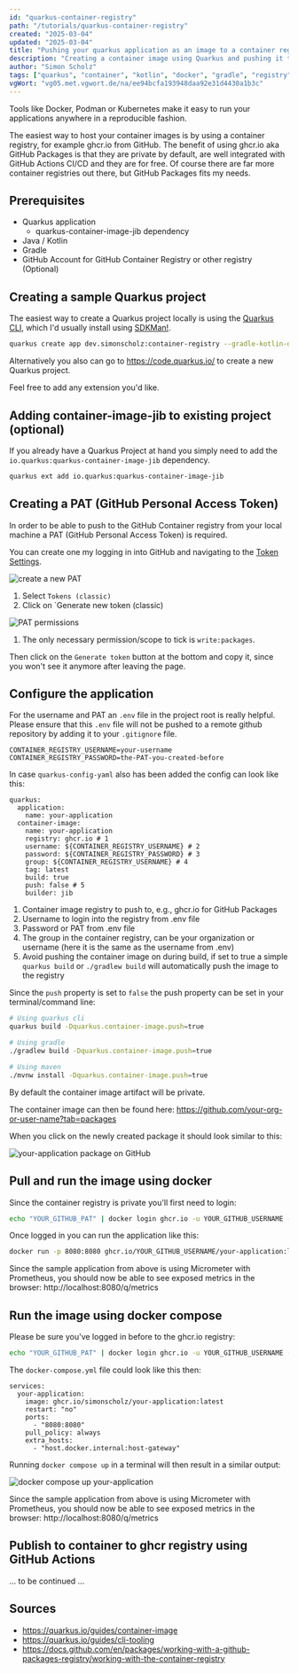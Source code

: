 ```yaml
---
id: "quarkus-container-registry"
path: "/tutorials/quarkus-container-registry"
created: "2025-03-04"
updated: "2025-03-04"
title: "Pushing your quarkus application as an image to a container registry"
description: "Creating a container image using Quarkus and pushing it to a container registry"
author: "Simon Scholz"
tags: ["quarkus", "container", "kotlin", "docker", "gradle", "registry", "jib", "ghcr.io"]
vgWort: "vg05.met.vgwort.de/na/ee94bcfa193948daa92e31d4430a1b3c"
---
```


Tools like Docker, Podman or Kubernetes make it easy to run your applications anywhere in a reproducible fashion.

The easiest way to host your container images is by using a container registry, for example ghcr.io from GitHub.
The benefit of using ghcr.io aka GitHub Packages is that they are private by default, are well integrated with GitHub Actions CI/CD and they are for free.
Of course there are far more container registries out there, but GitHub Packages fits my needs.

## Prerequisites

* Quarkus application
  * quarkus-container-image-jib dependency
* Java / Kotlin
* Gradle
* GitHub Account for GitHub Container Registry or other registry (Optional)

## Creating a sample Quarkus project

The easiest way to create a Quarkus project locally is using the [Quarkus CLI](https://quarkus.io/guides/cli-tooling#project-creation), which I'd usually install using [SDKMan!](https://simonscholz.dev/tutorials/ubuntu-dev-setup#sdkman).

```bash
quarkus create app dev.simonscholz:container-registry --gradle-kotlin-dsl --kotlin --extensions=container-image-jib,quarkus-config-yaml,quarkus-micrometer-registry-prometheus
```

Alternatively you also can go to https://code.quarkus.io/ to create a new Quarkus project.

Feel free to add any extension you'd like.

## Adding container-image-jib to existing project (optional)

If you already have a Quarkus Project at hand you simply need to add the `io.quarkus:quarkus-container-image-jib` dependency.

```bash
quarkus ext add io.quarkus:quarkus-container-image-jib
```

## Creating a PAT (GitHub Personal Access Token)

In order to be able to push to the GitHub Container registry from your local machine a PAT (GitHub Personal Access Token) is required.

You can create one my logging in into GitHub and navigating to the [Token Settings](https://github.com/settings/tokens).

![create a new PAT](./create-PAT.png)

1. Select `Tokens (classic)`
2. Click on `Generate new token (classic)

![PAT permissions](./PAT-permissions.png)

1. The only necessary permission/scope to tick is `write:packages`.

Then click on the `Generate token` button at the bottom and copy it, since you won't see it anymore after leaving the page.

## Configure the application

For the username and PAT an `.env` file in the project root is really helpful.
Please ensure that this `.env` file will not be pushed to a remote github repository by adding it to your `.gitignore` file.

```bash[.env]
CONTAINER_REGISTRY_USERNAME=your-username
CONTAINER_REGISTRY_PASSWORD=the-PAT-you-created-before
```

In case `quarkus-config-yaml` also has been added the config can look like this:

```yml[application.yml]
quarkus:
  application:
    name: your-application
  container-image:
    name: your-application
    registry: ghcr.io # 1
    username: ${CONTAINER_REGISTRY_USERNAME} # 2
    password: ${CONTAINER_REGISTRY_PASSWORD} # 3
    group: ${CONTAINER_REGISTRY_USERNAME} # 4
    tag: latest
    build: true
    push: false # 5
    builder: jib
```

1. Container image registry to push to, e.g., ghcr.io for GitHub Packages
2. Username to login into the registry from .env file
3. Password or PAT from .env file
4. The group in the container registry, can be your organization or username (here it is the same as the username from .env)
5. Avoid pushing the container image on during build, if set to true a simple `quarkus build` or `./gradlew build` will automatically push the image to the registry

Since the `push` property is set to `false` the push property can be set in your terminal/command line:

```bash
# Using quarkus cli
quarkus build -Dquarkus.container-image.push=true

# Using gradle
./gradlew build -Dquarkus.container-image.push=true

# Using maven
./mvnw install -Dquarkus.container-image.push=true
```

By default the container image artifact will be private.

The container image can then be found here: https://github.com/your-org-or-user-name?tab=packages

When you click on the newly created package it should look similar to this:

![your-application package on GitHub](./your-application-package.png)

## Pull and run the image using docker

Since the container registry is private you'll first need to login:

```bash
echo "YOUR_GITHUB_PAT" | docker login ghcr.io -u YOUR_GITHUB_USERNAME --password-stdin
```

Once logged in you can run the application like this:

```bash
docker run -p 8080:8080 ghcr.io/YOUR_GITHUB_USERNAME/your-application:latest
```

Since the sample application from above is using Micrometer with Prometheus,
you should now be able to see exposed metrics in the browser: http://localhost:8080/q/metrics

## Run the image using docker compose

Please be sure you've logged in before to the ghcr.io registry:

```bash
echo "YOUR_GITHUB_PAT" | docker login ghcr.io -u YOUR_GITHUB_USERNAME --password-stdin
```

The `docker-compose.yml` file could look like this then:

```yml[docker-compose.yml]
services:
  your-application:
    image: ghcr.io/simonscholz/your-application:latest
    restart: "no"
    ports:
      - "8080:8080"
    pull_policy: always
    extra_hosts:
      - "host.docker.internal:host-gateway"
```

Running `docker compose up` in a terminal will then result in a similar output:

![docker compose up your-application](./docker-compose-up.png)

Since the sample application from above is using Micrometer with Prometheus,
you should now be able to see exposed metrics in the browser: http://localhost:8080/q/metrics

## Publish to container to ghcr registry using GitHub Actions

... to be continued ...

## Sources

- https://quarkus.io/guides/container-image
- https://quarkus.io/guides/cli-tooling
- https://docs.github.com/en/packages/working-with-a-github-packages-registry/working-with-the-container-registry
